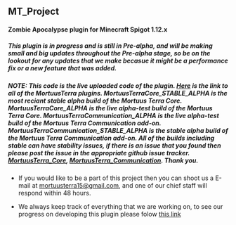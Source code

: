 ## MT_Project
#### Zombie Apocalypse plugin for Minecraft Spigot 1.12.x

 ##### This plugin is in progress and is still in Pre-alpha, and will be making small and big updates throughout the Pre-alpha stage, so be on the lookout for any updates that we make becasue it might be a performance fix or a new feature that was added.
 
 ##### NOTE: This code is the live uploaded code of the plugin. [Here](https://github.com/kadeska/Morrtus_Terra_Plugin) is the link to all of the MortuusTerra plugins. MortuusTerraCore_STABLE_ALPHA is the most reciant stable alpha build of the Mortuus Terra Core. MortuusTerraCore_ALPHA is the live alpha-test build of the Mortuus Terra Core. MortuusTerraCommunication_ALPHA is the live alpha-test build of the Mortuus Terra Communication add-on. MortuusTerraCommunication_STABLE_ALPHA is the stable alpha build of the Mortuus Terra Communication add-on. All of the builds including stable can have stability issues, if there is an issue that you found then please post the issue in the appropriate github issue tracker. [MortuusTerra_Core](https://github.com/kadeska/MT_Project/issues), [MortuusTerra_Communication](https://github.com/kadeska/MT_Communication/issues). Thank you.
 
 
 * If you would like to be a part of this project then you can shoot us a E-mail at mortuusterra15@gmail.com, and one of our chief staff will respond within 48 hours. 
  
 * We always keep track of everything that we are working on, to see our progress on developing this plugin please folow [this link](https://docs.google.com/spreadsheets/d/15EERUpFyfcJvm9fOu2i8xv_FciDyYmpAS1dc35EzS1c/edit?usp=sharing)
  
